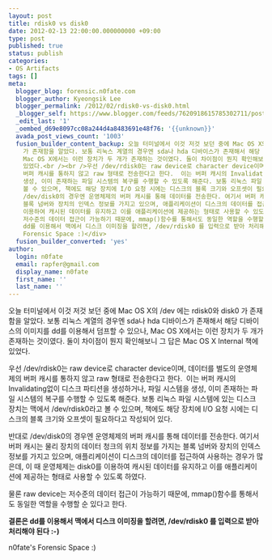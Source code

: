 ```yaml
---
layout: post
title: rdisk0 vs disk0
date: 2012-02-13 22:00:00.000000000 +09:00
type: post
published: true
status: publish
categories:
- OS Artifacts
tags: []
meta:
  blogger_blog: forensic.n0fate.com
  blogger_author: Kyeongsik Lee
  blogger_permalink: /2012/02/rdisk0-vs-disk0.html
  _blogger_self: https://www.blogger.com/feeds/7620918615785302711/posts/default/6638123731661962185
  _edit_last: '1'
  _oembed_d69e8097cc08a244d4a8483691e48f76: '{{unknown}}'
  avada_post_views_count: '1003'
  fusion_builder_content_backup: 오늘 터미널에서 이것 저것 보던 중에 Mac OS X의 /dev 에는 rdisk0와 disk0
    가 존재함을 알았다. 보통 리눅스 계열의 경우엔 sda나 hda 디바이스가 존재해서 해당 디바이스의 이미지를 dd를 이용해서 덤프할 수 있으나,
    Mac OS X에서는 이런 장치가 두 개가 존재하는 것이였다. 둘이 차이점이 뭔지 확인해보니 그 답은 Mac OS X Internal 책에
    있었다.<br /><br />우선 /dev/rdisk0는 raw device로 character device이며, 데이터를 별도의 운영체제의
    버퍼 캐시를 통하지 않고 raw 형태로 전송한다고 한다.  이는 버퍼 캐시의 Invalidating없이 디스크 파티션을 생성하거나, 파일 시스템을
    생성, 이미 존재하는 파일 시스템의 복구를 수행할 수 있도록 해준다. 보통 리눅스 파일 시스템에 있는 디스크 장치는 맥에서 /dev/rdisk0라고
    볼 수 있으며, 책에도 해당 장치에 I/O 요청 시에는 디스크의 블록 크기와 오프셋이 필요하다고 작성되어 있다.<br /><br />반대로
    /dev/disk0의 경우엔 운영체제의 버퍼 캐시를 통해 데이터를 전송한다. 여기서 버퍼 캐시는 물리 장치의 데이터 청크의 위치 정보를 가지는
    블록 넘버와 장치의 인덱스 정보를 가지고 있으며, 애플리케이션이 디스크의 데이터를 접근하여 사용하는 경우가 많은데, 이 때 운영체제는 disk0를
    이용하여 캐시된 데이터를 유지하고 이를 애플리케이션에 제공하는 형태로 사용할 수 있도록 하였다.<br /><br />물론 raw device는
    저수준의 데이터 접근이 가능하기 때문에, mmap()함수를 통해서도 동일한 역할을 수행할 순 있다고 한다.<br /><br /><strong>결론은
    dd를 이용해서 맥에서 디스크 이미징을 할려면, /dev/rdisk0 를 입력으로 받아 처리해야 된다 :-)</strong><div>n0fate's
    Forensic Space :)</div>
  fusion_builder_converted: 'yes'
author:
  login: n0fate
  email: rapfer@gmail.com
  display_name: n0fate
  first_name: ''
  last_name: ''
---
```

<p>오늘 터미널에서 이것 저것 보던 중에 Mac OS X의 /dev 에는 rdisk0와 disk0 가 존재함을 알았다. 보통 리눅스 계열의 경우엔 sda나 hda 디바이스가 존재해서 해당 디바이스의 이미지를 dd를 이용해서 덤프할 수 있으나, Mac OS X에서는 이런 장치가 두 개가 존재하는 것이였다. 둘이 차이점이 뭔지 확인해보니 그 답은 Mac OS X Internal 책에 있었다.</p>
<p>우선 /dev/rdisk0는 raw device로 character device이며, 데이터를 별도의 운영체제의 버퍼 캐시를 통하지 않고 raw 형태로 전송한다고 한다.  이는 버퍼 캐시의 Invalidating없이 디스크 파티션을 생성하거나, 파일 시스템을 생성, 이미 존재하는 파일 시스템의 복구를 수행할 수 있도록 해준다. 보통 리눅스 파일 시스템에 있는 디스크 장치는 맥에서 /dev/rdisk0라고 볼 수 있으며, 책에도 해당 장치에 I/O 요청 시에는 디스크의 블록 크기와 오프셋이 필요하다고 작성되어 있다.</p>
<p>반대로 /dev/disk0의 경우엔 운영체제의 버퍼 캐시를 통해 데이터를 전송한다. 여기서 버퍼 캐시는 물리 장치의 데이터 청크의 위치 정보를 가지는 블록 넘버와 장치의 인덱스 정보를 가지고 있으며, 애플리케이션이 디스크의 데이터를 접근하여 사용하는 경우가 많은데, 이 때 운영체제는 disk0를 이용하여 캐시된 데이터를 유지하고 이를 애플리케이션에 제공하는 형태로 사용할 수 있도록 하였다.</p>
<p>물론 raw device는 저수준의 데이터 접근이 가능하기 때문에, mmap()함수를 통해서도 동일한 역할을 수행할 순 있다고 한다.</p>
<p><strong>결론은 dd를 이용해서 맥에서 디스크 이미징을 할려면, /dev/rdisk0 를 입력으로 받아 처리해야 된다 :-)</strong>
<div>n0fate's Forensic Space :)</div>
